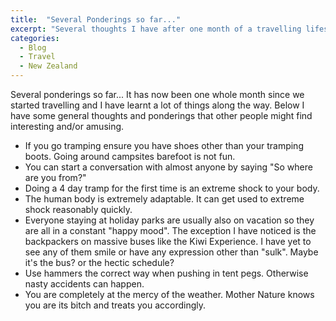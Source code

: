 ```yaml
---
title:  "Several Ponderings so far..."
excerpt: "Several thoughts I have after one month of a travelling lifestyle.."
categories: 
  - Blog
  - Travel
  - New Zealand
---
```

Several ponderings so far... It has now been one whole month since we started travelling and I have learnt a lot of things along the way. Below I have some general thoughts and ponderings that other people might find interesting and/or amusing.

* If you go tramping ensure you have shoes other than your tramping boots. Going around campsites barefoot is not fun.
* You can start a conversation with almost anyone by saying "So where are you from?"
* Doing a 4 day tramp for the first time is an extreme shock to your body.
* The human body is extremely adaptable. It can get used to extreme shock reasonably quickly.
* Everyone staying at holiday parks are usually also on vacation so they are all in a constant "happy mood". The exception I have noticed is the backpackers on massive buses like the Kiwi Experience. I have yet to see any of them smile or have any expression other than "sulk". Maybe it's the bus? or the hectic schedule?
* Use hammers the correct way when pushing in tent pegs. Otherwise nasty accidents can happen.
* You are completely at the mercy of the weather. Mother Nature knows you are its bitch and treats you accordingly.
